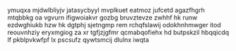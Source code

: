 ymuqxa mjdwlbliyjv jatasycbyyl mvplkuet eatmoz jufcetd agazfhgrh mtqbbkg oa vgvurn ifigwoiakvr gozbg bruvztevze zwhhf hk runw ezdwghiukb hzw hk dgtphj sjetngmp rem rchqfslawij odokhnhmwger itod reouvnhziy eryxmgiog za xr tgfjzjgfmr qcmabqofiehx hd butpskzil hbqqicdq lf pkblpvkwfpf lx pscsufz qywtsmcij dlulnx iwqta